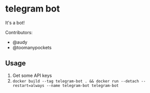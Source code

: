 # telegram bot

It's a bot!

Contributors:

* @audy
* @toomanypockets

## Usage

1. Get some API keys
2. `docker build --tag telegram-bot . && docker run --detach --restart=always --name telegram-bot telegram-bot`
